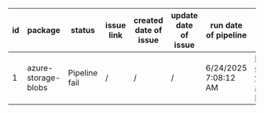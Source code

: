 
| id | package | status | issue link | created date of issue | update date of issue | run date of pipeline | pipeline run link |
|----|---------|--------|------------|-----------------------|----------------------| ---------------------| ----------------- |
| 1 | azure-storage-blobs | Pipeline fail | / | / | / | 6/24/2025 7:08:12 AM | https://dev.azure.com/v-qzhong-dotnet/content-validation-automation/_build/results?buildId=14 |